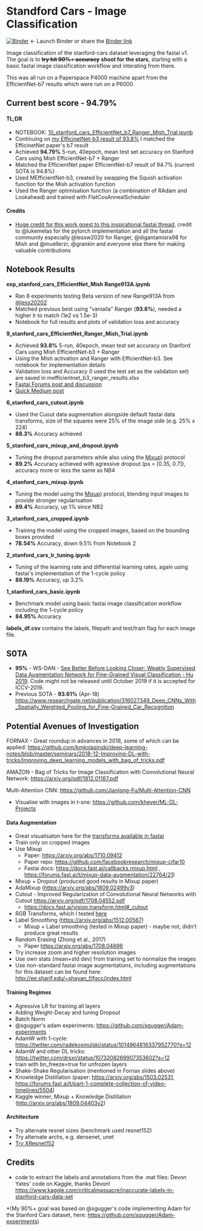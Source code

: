 # Standford Cars  - Image Classification

[![Binder](https://mybinder.org/badge_logo.svg)](https://mybinder.org/v2/gh/morganmcg1/Projects/master)
  <- Launch Binder or share the [Binder link](https://mybinder.org/v2/gh/morganmcg1/Projects/master)

Image classification of the stanford-cars dataset leveraging the fastai v1. The goal is to ~~**try hit 90%+ accuracy**~~  **shoot for the stars**, starting with a basic fastai image classification workflow and interating from there. 

This was all run on a Paperspace P4000 machine apart from the EfficientNet-b7 results which were run on a P6000.

## Current best score - **94.79%**

#### TL;DR
- NOTEBOOK: [10_stanford_cars_EfficientNet_b7_Ranger_Mish_Trial.ipynb](https://github.com/morganmcg1/stanford-cars/blob/master/10_stanford_cars_EfficientNet_b7_Ranger_Mish_Trial.ipynb)
- Continuing on [my EfficinetNet-b3 result of 93.8%](https://forums.fast.ai/t/project-stanford-cars-with-fastai-v1/34311/37) I matched the EfficinetNet paper's b7 result
- Achieved **94.79%** 5-run, 40epoch, mean test set accuracy on Stanford Cars using Mish EfficientNet-b7 + Ranger
- Matched the EfficientNet paper EfficientNet-b7 result of 94.7% (current SOTA is 94.8%)
- Used MEfficientNet-b3, created by swapping the Squish activation function for the Mish activation function
- Used the Ranger optimisation function (a combination of RAdam and Lookahead) and trained with FlatCosAnnealScheduler

#### Credits
- [Huge credit for this work goest to this inspirational fastai thread](https://forums.fast.ai/t/meet-mish-new-activation-function-possible-successor-to-relu/53299/280), credit to @lukemelas for the pytorch implementation and all the fastai community especially @lessw2020 for Ranger, @digantamisra98 for Mish and @muellerzr, @grankin and everyone else there for making valuable contributions


## Notebook Results
 
 **exp_stanford_cars_EfficientNet_Mish Range913A.ipynb**
 - Ran 8 experiments testing Beta version of new Range913A from [@less20202](https://github.com/lessw2020/Ranger-Deep-Learning-Optimizer)
 - Matched previous best using "vanialla" Ranger (**93.8%**), needed a higher lr to match (1e2 vs 1.5e-3) 
 - Notebook for full results and plots of validation loss and accuracy

**9_stanford_cars_EfficientNet_Ranger_Mish_Trial.ipynb**
 - Achieved **93.8%** 5-run, 40epoch, mean test set accuracy on Stanford Cars using Mish EfficientNet-b3 + Ranger
 - Using the Mish activation and Ranger with EfficientNet-b3. See notebook for implementation details
 - Validation loss and Accuracy (I used the test set as the validation set) are saved in mefficientnet_b3_ranger_results.xlsx 
 - [Fastai Forums post and discussion](https://forums.fast.ai/t/project-stanford-cars-with-fastai-v1/34311/37)
 - [Quick Medium post](https://medium.com/@morganmcg)

 **6_stanford_cars_cutout.ipynb**
 - Used the Cuout data augmentation alongside default fastai data transforms, size of the squares were 25% of the image side (e.g. 25%  x 224)
 - **88.3%** Accuracy achieved

  **5_stanford_cars_mixup_and_dropout.ipynb**

 - Tuning the dropout parameters while also using the [Mixup](https://arxiv.org/abs/1710.09412)) protocol
 - **89.2%** Accuracy achieved with agressive dropout (ps = [0.35, 0.7]), accuracy more or less the same as NB4

 **4_stanford_cars_mixup.ipynb**
 - Tuning the model using the [Mixup](https://arxiv.org/abs/1710.09412)) protocol, blending input images to provide stronger regularisation
 - **89.4%** Accuracy, up 1% since NB2

 **3_stanford_cars_cropped.ipynb**

 - Training the model using the cropped images, based on the bounding boxes provided
 - **78.54%** Accuracy, down 9.5% from Notebook 2 

 **2_stanford_cars_lr_tuning.ipynb**
 - Tuning of the learning rate and differential learning rates, again using fastai's implementation of the 1-cycle policy
 - **88.19%** Accuracy, up 3.2%

**1_stanford_cars_basic.ipynb**

 - Benchmark model using basic fastai image classification workflow including the 1-cycle policy
 - **84.95%** Accuracy
 

**labels_df.csv** contains the labels, filepath and test/train flag for each image file.

## S0TA 
- **95%** - WS-DAN - [See Better Before Looking Closer: Weakly Supervised Data Augmentation Network for Fine-Grained Visual Classification - Hu 2019](https://arxiv.org/abs/1901.09891). Code might not be released until October 2019 if it is accepted for ICCV-2019.
- Previous SOTA - **93.61%** (Apr-18)  https://www.researchgate.net/publication/316027349_Deep_CNNs_With_Spatially_Weighted_Pooling_for_Fine-Grained_Car_Recognition

## Potential Avenues of Investigation
FORNAX - Great roundup in advances in 2018, some of which can be applied: https://github.com/kmkolasinski/deep-learning-notes/blob/master/seminars/2018-12-Improving-DL-with-tricks/Improving_deep_learning_models_with_bag_of_tricks.pdf

AMAZON - Bag of Tricks for Image Classification with Convolutional Neural Network: https://arxiv.org/pdf/1812.01187.pdf

Multi-Attention CNN: https://github.com/Jianlong-Fu/Multi-Attention-CNN

- Visualise with images in t-sne: https://github.com/kheyer/ML-DL-Projects

#### Data Augmentation
- Great visualisaton here  for the [transforms available in fastai](https://www.kaggle.com/init27/introduction-to-image-augmentation-using-fastai)
- Train only on cropped images
- Use Mixup 
    - Paper: https://arxiv.org/abs/1710.09412
    - Paper repo: https://github.com/facebookresearch/mixup-cifar10
    - Fastai docs: https://docs.fast.ai/callbacks.mixup.html , https://forums.fast.ai/t/mixup-data-augmentation/22764/21)
- Mixup + Dropout (produced good results in Mixup paper)
- AdaMixup (https://arxiv.org/abs/1809.02499v3)
- Cutout - Improved Regularization of Convolutional Neural Networks with Cutout https://arxiv.org/pdf/1708.04552.pdf
    - https://docs.fast.ai/vision.transform.html#_cutout
- RGB Transforms, which I tested [here](https://github.com/morganmcg1/Projects/blob/master/feature-testing/RGB%20Transformation%20Testing.ipynb)
- Label Smoothing (https://arxiv.org/abs/1512.00567)
    - Mixup + Label smoothing (tested in Mixup paper) - maybe not, didn't produce great results
- Random Erasing (Zhong et al., 2017)
    - Paper https://arxiv.org/abs/1708.04896 
- Try increase zoom and higher resolution images
- Use own stats (mean+std dev) from training set to normalize the images
- Use non-standard fastai image augmentations, including augmentations for this dataset can be found here: http://ee.sharif.edu/~shayan_f/fgcc/index.html 

#### Training Regimes
- Agressive LR for training all layers
- Adding Weight-Decay and tuning Dropout
- Batch Norm
- @sgugger's adam experiments: https://github.com/sgugger/Adam-experiments
- AdamW with 1-cycle: https://twitter.com/radekosmulski/status/1014964816337952770?s=12
- AdamW and other DL tricks: https://twitter.com/drsxr/status/1073208269907353602?s=12
- train with bn_freeze=true for unfrozen layers
- Shake-Shake Regularisation (mentioned in Fornax slides above)
- Knowledge Distillation (paper: https://arxiv.org/abs/1503.02531, https://forums.fast.ai/t/part-1-complete-collection-of-video-timelines/5504)
- Kaggle winner, Mixup + Knowledge Distillation (http://arxiv.org/abs/1809.04403v2)

#### Architecture
- Try alternate resnet sizes (benchmark used resnet152)
- Try alternate archs, e.g. densenet, unet
- [Try XResnet152](https://twitter.com/jeremyphoward/status/1115036889818341376?s=12)
  
## Credits

- code to extract the labels and annotations from the .mat files: Devon Yates' code on Kaggle, thanks Devon! https://www.kaggle.com/criticalmassacre/inaccurate-labels-in-stanford-cars-data-set

*(My 90%+ goal was based on @sgugger's code implementing Adam for the Stanford Cars dataset, here: https://github.com/sgugger/Adam-experiments)
